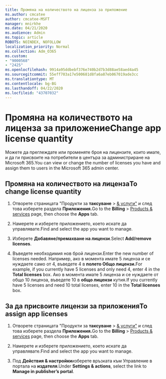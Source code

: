 ```yaml
---
title: Промяна на количеството на лиценза за приложение
ms.author: cmcatee
author: cmcatee-MSFT
manager: mnirkhe
ms.date: 04/21/2020
ms.audience: Admin
ms.topic: article
ROBOTS: NOINDEX, NOFOLLOW
localization_priority: Normal
ms.collection: Adm_O365
ms.custom:
- "9000568"
- "2425"
ms.openlocfilehash: 9914a95ddbebf376e740b2d7b3d88ae58aed4a45
ms.sourcegitcommit: 55eff703a17e500681d8fa6a87eb067019ade3cc
ms.translationtype: MT
ms.contentlocale: bg-BG
ms.lasthandoff: 04/22/2020
ms.locfileid: "43707032"
---
```

# <a name="change-app-license-quantity"></a><span data-ttu-id="7b737-102">Промяна на количеството на лиценза за приложение</span><span class="sxs-lookup"><span data-stu-id="7b737-102">Change app license quantity</span></span>

<span data-ttu-id="7b737-103">Можете да преглеждате или променяте броя на лицензите, които имате, и да ги присвоите на потребители в центъра за администриране на Microsoft 365.</span><span class="sxs-lookup"><span data-stu-id="7b737-103">You can view or change the number of licenses you have and assign them to users in the Microsoft 365 admin center.</span></span> 

## <a name="to-change-license-quantity"></a><span data-ttu-id="7b737-104">Промяна на количеството на лиценза</span><span class="sxs-lookup"><span data-stu-id="7b737-104">To change license quantity</span></span>

1. <span data-ttu-id="7b737-105">Отворете страницата "Продукти за **таксуване** > [& услуги"](https://go.microsoft.com/fwlink/p/?linkid=842054) и след това изберете раздела **Приложения.**</span><span class="sxs-lookup"><span data-stu-id="7b737-105">Go to the **Billing** > [Products & services](https://go.microsoft.com/fwlink/p/?linkid=842054) page, then choose the **Apps** tab.</span></span>

2. <span data-ttu-id="7b737-106">Намерете и изберете приложението, което искате да управлявате.</span><span class="sxs-lookup"><span data-stu-id="7b737-106">Find and select the app you want to manage.</span></span>  

3. <span data-ttu-id="7b737-107">Изберете **Добавяне/премахване на лицензи**.</span><span class="sxs-lookup"><span data-stu-id="7b737-107">Select **Add/remove licenses**.</span></span>

4. <span data-ttu-id="7b737-108">Въведете необходимия нов брой лицензи.</span><span class="sxs-lookup"><span data-stu-id="7b737-108">Enter the new number of licenses needed.</span></span> <span data-ttu-id="7b737-109">Например, ако в момента имате 5 лиценза и се нуждаете само от 4, въведете 4 в **полето Общо лицензи.**</span><span class="sxs-lookup"><span data-stu-id="7b737-109">For example, if you currently have 5 licenses and only need 4, enter 4 in the **Total licenses** box.</span></span> <span data-ttu-id="7b737-110">Ако в момента имате 5 лиценза и се нуждаете от общо 10 лиценза, въведете 10 в **общо лицензи** кутия.</span><span class="sxs-lookup"><span data-stu-id="7b737-110">If you currently have 5 licenses and need 10 total licenses, enter 10 in the **Total licenses** box.</span></span>

## <a name="to-assign-app-licenses"></a><span data-ttu-id="7b737-111">За да присвоите лицензи за приложения</span><span class="sxs-lookup"><span data-stu-id="7b737-111">To assign app licenses</span></span>

1. <span data-ttu-id="7b737-112">Отворете страницата "Продукти за **таксуване** > [& услуги"](https://go.microsoft.com/fwlink/p/?linkid=842054) и след това изберете раздела **Приложения.**</span><span class="sxs-lookup"><span data-stu-id="7b737-112">Go to the **Billing** > [Products & services](https://go.microsoft.com/fwlink/p/?linkid=842054) page, then choose the **Apps** tab.</span></span>

2. <span data-ttu-id="7b737-113">Намерете и изберете приложението, което искате да управлявате.</span><span class="sxs-lookup"><span data-stu-id="7b737-113">Find and select the app you want to manage.</span></span>  

3. <span data-ttu-id="7b737-114">Под **Действия & настройки**изберете връзката към Управление в портала на **издателя**.</span><span class="sxs-lookup"><span data-stu-id="7b737-114">Under **Settings & actions**, select the link to **Manage in publisher’s portal**.</span></span>